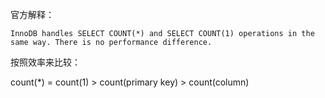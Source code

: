 官方解释：

```text
InnoDB handles SELECT COUNT(*) and SELECT COUNT(1) operations in the same way. There is no performance difference.
```

按照效率来比较：

count(*) = count(1) > count(primary key) > count(column)

